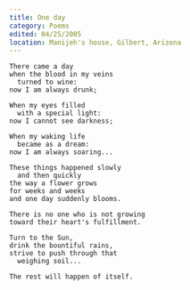 ```yaml
---
title: One day
category: Poems
edited: 04/25/2005
location: Manijeh's house, Gilbert, Arizona
---
```


    There came a day
    when the blood in my veins
      turned to wine:
    now I am always drunk;

    When my eyes filled
      with a special light:
    now I cannot see darkness;

    When my waking life
      became as a dream:
    now I am always soaring...

    These things happened slowly
      and then quickly
    the way a flower grows
    for weeks and weeks
    and one day suddenly blooms.

    There is no one who is not growing
    toward their heart's fulfillment.

    Turn to the Sun,
    drink the bountiful rains,
    strive to push through that
      weighing soil...

    The rest will happen of itself.


